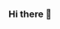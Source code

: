 ### Hi there 👋

<!--
**natko22/natko22** is a ✨ _special_ ✨ repository because its `README.md` (this file) appears on your GitHub profile.

<h1 align="center">Hi 👋, I'm Natassa</h1>
- 🔭 I’m currently being a student at **IRONHACK**

- 🌱 I’m currently learning **HTML,Css,Javascript and React**

Here are some ideas to get you started:

- 🔭 I’m currently working on ...
- 🌱 I’m currently learning ...
- 👯 I’m looking to collaborate on ...
- 🤔 I’m looking for help with ...
- 💬 Ask me about ...
- 📫 How to reach me: ...
- 😄 Pronouns: ...
- ⚡ Fun fact: ...
-->
